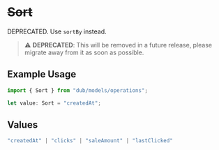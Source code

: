 # ~~Sort~~

DEPRECATED. Use `sortBy` instead.

> :warning: **DEPRECATED**: This will be removed in a future release, please migrate away from it as soon as possible.

## Example Usage

```typescript
import { Sort } from "dub/models/operations";

let value: Sort = "createdAt";
```

## Values

```typescript
"createdAt" | "clicks" | "saleAmount" | "lastClicked"
```